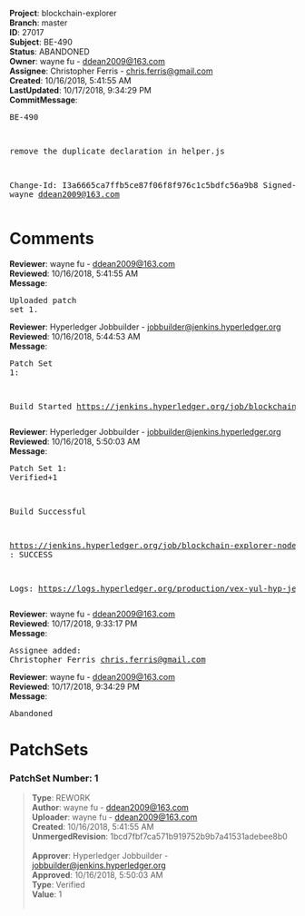 <strong>Project</strong>: blockchain-explorer<br><strong>Branch</strong>: master<br><strong>ID</strong>: 27017<br><strong>Subject</strong>: BE-490<br><strong>Status</strong>: ABANDONED<br><strong>Owner</strong>: wayne fu - ddean2009@163.com<br><strong>Assignee</strong>: Christopher Ferris - chris.ferris@gmail.com<br><strong>Created</strong>: 10/16/2018, 5:41:55 AM<br><strong>LastUpdated</strong>: 10/17/2018, 9:34:29 PM<br><strong>CommitMessage</strong>:<br><pre>BE-490

remove the duplicate declaration in helper.js

Change-Id: I3a6665ca7ffb5ce87f06f8f976c1c5bdfc56a9b8
Signed-off-by: wayne <ddean2009@163.com>
</pre><h1>Comments</h1><strong>Reviewer</strong>: wayne fu - ddean2009@163.com<br><strong>Reviewed</strong>: 10/16/2018, 5:41:55 AM<br><strong>Message</strong>: <pre>Uploaded patch set 1.</pre><strong>Reviewer</strong>: Hyperledger Jobbuilder - jobbuilder@jenkins.hyperledger.org<br><strong>Reviewed</strong>: 10/16/2018, 5:44:53 AM<br><strong>Message</strong>: <pre>Patch Set 1:

Build Started https://jenkins.hyperledger.org/job/blockchain-explorer-node8-verify-x86_64/6/</pre><strong>Reviewer</strong>: Hyperledger Jobbuilder - jobbuilder@jenkins.hyperledger.org<br><strong>Reviewed</strong>: 10/16/2018, 5:50:03 AM<br><strong>Message</strong>: <pre>Patch Set 1: Verified+1

Build Successful 

https://jenkins.hyperledger.org/job/blockchain-explorer-node8-verify-x86_64/6/ : SUCCESS

Logs: https://logs.hyperledger.org/production/vex-yul-hyp-jenkins-3/blockchain-explorer-node8-verify-x86_64/6</pre><strong>Reviewer</strong>: wayne fu - ddean2009@163.com<br><strong>Reviewed</strong>: 10/17/2018, 9:33:17 PM<br><strong>Message</strong>: <pre>Assignee added: Christopher Ferris <chris.ferris@gmail.com></pre><strong>Reviewer</strong>: wayne fu - ddean2009@163.com<br><strong>Reviewed</strong>: 10/17/2018, 9:34:29 PM<br><strong>Message</strong>: <pre>Abandoned</pre><h1>PatchSets</h1><h3>PatchSet Number: 1</h3><blockquote><strong>Type</strong>: REWORK<br><strong>Author</strong>: wayne fu - ddean2009@163.com<br><strong>Uploader</strong>: wayne fu - ddean2009@163.com<br><strong>Created</strong>: 10/16/2018, 5:41:55 AM<br><strong>UnmergedRevision</strong>: 1bcd7fbf7ca571b919752b9b7a41531adebee8b0<br><br><strong>Approver</strong>: Hyperledger Jobbuilder - jobbuilder@jenkins.hyperledger.org<br><strong>Approved</strong>: 10/16/2018, 5:50:03 AM<br><strong>Type</strong>: Verified<br><strong>Value</strong>: 1<br><br></blockquote>